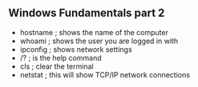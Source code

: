 ## Windows Fundamentals part 2
- hostname ; shows the name of the computer
- whoami ; shows the user you are logged in with
- ipconfig ; shows network settings
- /? ; is the help command
- cls ; clear the terminal
- netstat ; this will show TCP/IP network connections